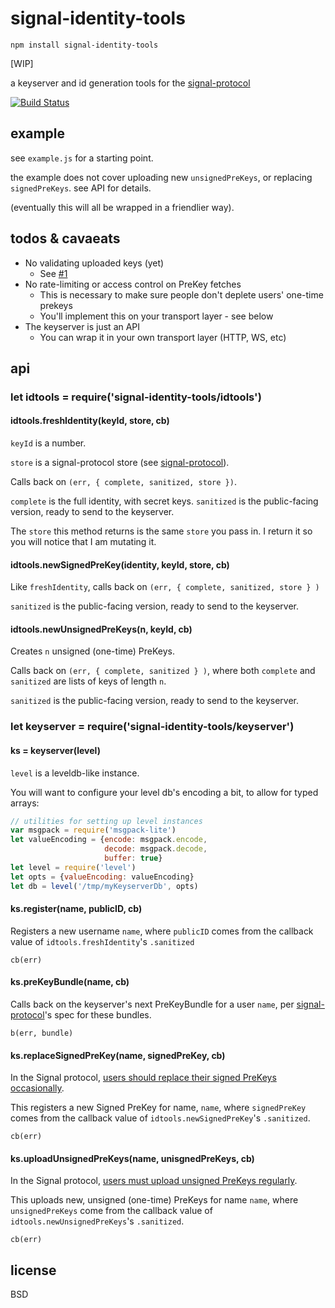 # signal-identity-tools

```
npm install signal-identity-tools
```

[WIP]

a keyserver and id generation tools for the [signal-protocol](https://github.com/elsehow/signal-protocol)

[![Build Status](https://travis-ci.org/elsehow/signal-identity-tools.svg?branch=master)](https://travis-ci.org/elsehow/signal-identity-tools)

## example

see `example.js` for a starting point.

the example does not cover uploading new `unsignedPreKeys`, or replacing `signedPreKeys`. see API for details.

(eventually this will all be wrapped in a friendlier way).

## todos & cavaeats

- No validating uploaded keys (yet)
  - See [#1](/../../issues/1)
- No rate-limiting or access control on PreKey fetches
  - This is necessary to make sure people don't deplete users' one-time prekeys
  - You'll implement this on your transport layer - see below
- The keyserver is just an API
  - You can wrap it in your own transport layer (HTTP, WS, etc)

## api

### let idtools = require('signal-identity-tools/idtools')

#### idtools.freshIdentity(keyId, store, cb)

`keyId` is a number.

`store` is a signal-protocol store (see [signal-protocol](https://github.com/elsehow/signal-protocol)).

Calls back on `(err, { complete, sanitized, store })`. 

`complete` is the full identity, with secret keys. `sanitized` is the public-facing version, ready to send to the keyserver.

The `store` this method returns is the same `store` you pass in. I return it so you will notice that I am mutating it.

#### idtools.newSignedPreKey(identity, keyId, store, cb)

Like `freshIdentity`, calls back on `(err, { complete, sanitized, store } )`

`sanitized` is the public-facing version, ready to send to the keyserver.

#### idtools.newUnsignedPreKeys(n, keyId, cb)

Creates `n` unsigned (one-time) PreKeys. 

Calls back on `(err, { complete, sanitized } )`, where both `complete` and `sanitized` are lists of keys of length `n`.

`sanitized` is the public-facing version, ready to send to the keyserver.

### let keyserver = require('signal-identity-tools/keyserver')

#### ks = keyserver(level)

`level` is a leveldb-like instance.

You will want to configure your level db's encoding a bit, to allow for typed arrays:

```js
// utilities for setting up level instances
var msgpack = require('msgpack-lite')
let valueEncoding = {encode: msgpack.encode,
                     decode: msgpack.decode,
                     buffer: true}
let level = require('level')
let opts = {valueEncoding: valueEncoding}
let db = level('/tmp/myKeyserverDb', opts)
```

#### ks.register(name, publicID, cb)

Registers a new username `name`, where `publicID` comes from the callback value of `idtools.freshIdentity`'s `.sanitized`

`cb(err)`

#### ks.preKeyBundle(name, cb)

Calls back on the keyserver's next PreKeyBundle for a user `name`, per [signal-protocol](https://github.com/elsehow/signal-protocol)'s spec for these bundles.

`b(err, bundle)`

#### ks.replaceSignedPreKey(name, signedPreKey, cb)

In the Signal protocol, [users should replace their signed PreKeys occasionally](https://whispersystems.org/docs/specifications/x3dh/). 

This registers a new Signed PreKey for name, `name`, where `signedPreKey` comes from the callback value of `idtools.newSignedPreKey`'s `.sanitized`.

`cb(err)`

#### ks.uploadUnsignedPreKeys(name, unisgnedPreKeys, cb)

In the Signal protocol, [users must upload unsigned PreKeys regularly](https://whispersystems.org/docs/specifications/x3dh/). 

This uploads new, unsigned (one-time) PreKeys for name `name`, where `unsignedPreKeys` come from the callback value of `idtools.newUnsignedPreKeys`'s `.sanitized`.

`cb(err)`


## license

BSD
